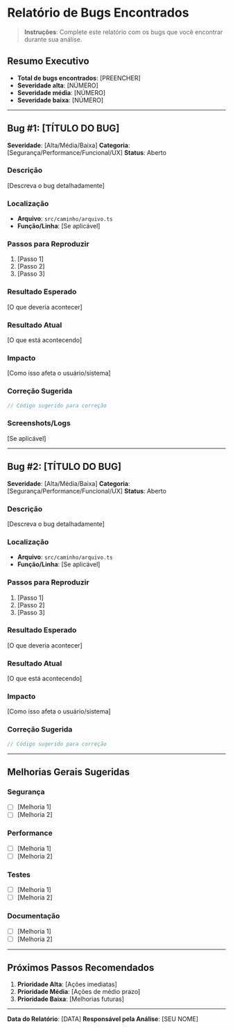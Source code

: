 # Relatório de Bugs Encontrados

> **Instruções**: Complete este relatório com os bugs que você encontrar durante sua análise.

## Resumo Executivo

- **Total de bugs encontrados**: [PREENCHER]
- **Severidade alta**: [NÚMERO]
- **Severidade média**: [NÚMERO]
- **Severidade baixa**: [NÚMERO]

---

## Bug #1: [TÍTULO DO BUG]

**Severidade**: [Alta/Média/Baixa]
**Categoria**: [Segurança/Performance/Funcional/UX]
**Status**: Aberto

### Descrição

[Descreva o bug detalhadamente]

### Localização

- **Arquivo**: `src/caminho/arquivo.ts`
- **Função/Linha**: [Se aplicável]

### Passos para Reproduzir

1. [Passo 1]
2. [Passo 2]
3. [Passo 3]

### Resultado Esperado

[O que deveria acontecer]

### Resultado Atual

[O que está acontecendo]

### Impacto

[Como isso afeta o usuário/sistema]

### Correção Sugerida

```typescript
// Código sugerido para correção
```

### Screenshots/Logs

[Se aplicável]

---

## Bug #2: [TÍTULO DO BUG]

**Severidade**: [Alta/Média/Baixa]
**Categoria**: [Segurança/Performance/Funcional/UX]
**Status**: Aberto

### Descrição

[Descreva o bug detalhadamente]

### Localização

- **Arquivo**: `src/caminho/arquivo.ts`
- **Função/Linha**: [Se aplicável]

### Passos para Reproduzir

1. [Passo 1]
2. [Passo 2]
3. [Passo 3]

### Resultado Esperado

[O que deveria acontecer]

### Resultado Atual

[O que está acontecendo]

### Impacto

[Como isso afeta o usuário/sistema]

### Correção Sugerida

```typescript
// Código sugerido para correção
```

---

## Melhorias Gerais Sugeridas

### Segurança

- [ ] [Melhoria 1]
- [ ] [Melhoria 2]

### Performance

- [ ] [Melhoria 1]
- [ ] [Melhoria 2]

### Testes

- [ ] [Melhoria 1]
- [ ] [Melhoria 2]

### Documentação

- [ ] [Melhoria 1]
- [ ] [Melhoria 2]

---

## Próximos Passos Recomendados

1. **Prioridade Alta**: [Ações imediatas]
2. **Prioridade Média**: [Ações de médio prazo]
3. **Prioridade Baixa**: [Melhorias futuras]

---

**Data do Relatório**: [DATA]
**Responsável pela Análise**: [SEU NOME]
